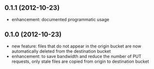 ## 0.1.1 (2012-10-23)

* enhancement: documented programmatic usage

## 0.1.0 (2012-10-23)

* new feature: files that do not appear in the origin bucket are now automatically deleted from the destination bucket
* enhancement: to save bandwidth and reduce the number of PUT requests, only stale files are copied from origin to destination bucket
